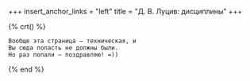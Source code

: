 +++
insert_anchor_links = "left"
title = "Д. В. Луцив: дисциплины"
+++

{% crt() %}
```
Вообще эта страница — техническая, и
Вы сюда попасть не должны были.
Но раз попали — поздравляю! =))
```
{% end %}
